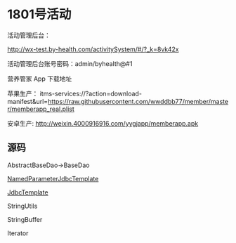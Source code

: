 # 1801号活动

活动管理后台：

http://wx-test.by-health.com/activitySystem/#/?_k=8vk42x

活动管理后台账号密码：admin/byhealth@#1

营养管家 App 下载地址

苹果生产：
itms-services://?action=download-manifest&url=https://raw.githubusercontent.com/wwddbb77/member/master/memberapp_real.plist

安卓生产:
http://weixin.4000916916.com/yygjapp/memberapp.apk 

## 源码

AbstractBaseDao->BaseDao


[NamedParameterJdbcTemplate](https://docs.spring.io/spring/docs/4.3.14.RELEASE/javadoc-api/org/springframework/jdbc/core/namedparam/NamedParameterJdbcTemplate.html)

[JdbcTemplate](https://docs.spring.io/spring/docs/4.3.14.RELEASE/javadoc-api/org/springframework/jdbc/core/JdbcTemplate.html)

StringUtils

StringBuffer

Iterator